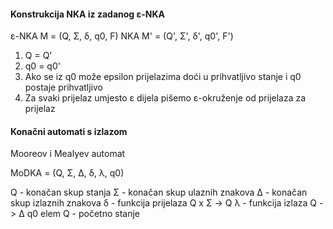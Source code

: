 #### Konstrukcija NKA iz zadanog ε-NKA

ε-NKA M = (Q, Σ, δ, q0, F)                  NKA M' = (Q', Σ', δ', q0', F')

1) Q = Q'
2) q0 = q0'
3) Ako se iz q0 može epsilon prijelazima doći u prihvatljivo stanje i q0 postaje prihvatljivo
4) Za svaki prijelaz umjesto ε dijela pišemo ε-okruženje od prijelaza za prijelaz


#### Konačni automati s izlazom

Mooreov i Mealyev automat

MoDKA = (Q, Σ, Δ, δ, λ, q0)

Q - konačan skup stanja
Σ - konačan skup ulaznih znakova
Δ - konačan skup izlaznih znakova
δ - funkcija prijelaza Q x Σ -> Q
λ - funkcija izlaza Q -> Δ
q0 elem Q - početno stanje
